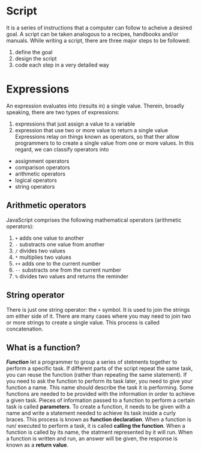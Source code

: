 # Script
It is a series of instructions that a computer can follow to acheive a desired goal. A script can be taken analogous to a recipes, handbooks and/or manuals. While writing a script, there are three major steps to be followed: 
1. define the goal
1. design the script
1. code each step in a very detailed way
# Expressions
An expression evaluates into (results in) a single value. Therein, broadly speaking, there are two types of expressions:
1. expressions that just assign a value to a variable
1. expression that use two or more value to return a single value
Expressions relay on things known as operators, so that ther allow programmers to to create a single value from one or more values. In this regard, we can classify operators into 
- assignment operators
- comparison operators
- arithmetic operators
- logical operators
- string operators
## Arithmetic operators
JavaScript comprises the following mathematical operators (arithmetic operators):
1. `+` adds one value to another
1. `-` substracts one value from another
1. `/` divides two values
1. `*` multiplies two values
1. `++` adds one to the current number
1. `--` substracts one from the current number
1. `%` divides two values and returns the reminder 
## String operator
There is just one string operator: the `+` symbol. It is used to join the strings om either side of it. There are many cases where you may need to join two or more strings to create a single value. This process is called concatenation. 
## What is a function?
***Function*** let a programmer to group a series of stetments together to perform a specific task. If different parts of the script repeat the same task, you can reuse the function (rather than repeating the same statement).
 If you need to ask the function to perform its task later, you need to give your function a name. This name should describe the task it is performing. Some functions are needed to be provided with the information in order to achieve a given task. Pieces of information passed to a function to perform a certain task is called **parameters**. 
 To create a function, it needs to be given with a name and write a statement needed to achieve its task inside a curly braces. This process is known as **function declaration**. When a function is run/ executed to perform a task, it is called **calling the function**. When a function is called by its name, the statment represented by it will run. When a function is written and run, an answer will be given, the response is known as a **return value**. 




